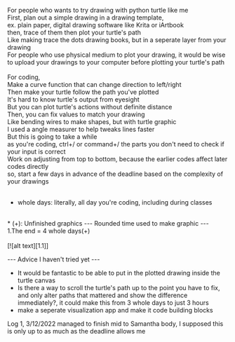 For people who wants to try drawing with python turtle like me<br />
First, plan out a simple drawing in a drawing template,<br />
ex. plain paper, digital drawing software like Krita or iArtbook<br />
then, trace of them then plot your turtle's path<br />
Like making trace the dots drawing books, but in a seperate layer from your drawing<br />
For people who use physical medium to plot your drawing, it would be wise to upload your drawings to your computer before plotting your turtle's path<br />
<br />
For coding,<br />
Make a curve function that can change direction to left/right<br />
Then make your turtle follow the path you've plotted<br />
It's hard to know turtle's output from eyesight<br />
But you can plot turtle's actions without definite distance<br />
Then, you can fix values to match your drawing<br />
Like bending wires to make shapes, but with turtle graphic<br />
I used a angle measurer to help tweaks lines faster<br />
But this is going to take a while<br />
as you're coding, ctrl+/ or command+/ the parts you don't need to check if your input is correct<br />
Work on adjusting from top to bottom, because the earlier codes affect later codes directly<br />
so, start a few days in advance of the deadline based on the complexity of your drawings<br />
<br />
* whole days: literally, all day you're coding, including during classes<br />
<br />
* (+): Unfinished graphics
--- Rounded time used to make graphic ---<br />
1.The end = 4 whole days(+) <br />
<br />
[![alt text][1.1]]

--- Advice I haven't tried yet ---<br />
* It would be fantastic to be able to put in the plotted drawing inside the turtle canvas<br />
* Is there a way to scroll the turtle's path up to the point you have to fix, and only alter paths that mattered and show the difference immediately?, it could make this from 3 whole days to just 3 hours
* make a seperate visualization app and make it code building blocks

Log 1, 3/12/2022
managed to finish mid to Samantha body, I supposed this is only up to as much as the deadline allows me

[1.1]: https://user-images.githubusercontent.com/92095164/206915785-f4ee00ae-9f40-48b5-93f5-e8e7098c1203.png (The end)
